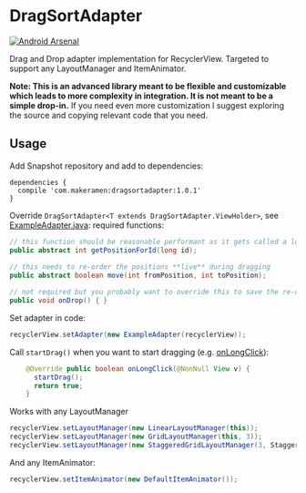DragSortAdapter
=====
[![Android Arsenal](https://img.shields.io/badge/Android%20Arsenal-DragSortAdapter-brightgreen.svg?style=flat)](https://android-arsenal.com/details/1/1424)

Drag and Drop adapter implementation for RecyclerView. Targeted to support any LayoutManager
and ItemAnimator.

**Note: This is an advanced library meant to be flexible and customizable which leads to more complexity in integration. It is not meant to be a simple drop-in.** If you need even more customization I suggest exploring the source and copying relevant code that you need.

Usage
-----

Add Snapshot repository and add to dependencies:
```
dependencies {
  compile 'com.makeramen:dragsortadapter:1.0.1'
}
```

Override `DragSortAdapter<T extends DragSortAdapter.ViewHolder>`, see [ExampleAdapter.java](https://github.com/vinc3m1/DragSortAdapter/blob/master/example/src/main/java/com/makeramen/dragsortadapter/example/ExampleAdapter.java):
required functions:
```java
// this function should be reasonable performant as it gets called a lot on the UI thread
public abstract int getPositionForId(long id);
  
// this needs to re-order the positions **live** during dragging
public abstract boolean move(int fromPosition, int toPosition);

// not required but you probably want to override this to save the re-ordering after drop event
public void onDrop() { }
```

Set adapter in code:
```java
recyclerView.setAdapter(new ExampleAdapter(recyclerView));
```

Call `startDrag()` when you want to start dragging (e.g. [onLongClick](https://github.com/vinc3m1/DragSortAdapter/blob/master/example/src/main/java/com/makeramen/dragsortadapter/example/ExampleAdapter.java#L93)):
```java
    @Override public boolean onLongClick(@NonNull View v) {
      startDrag();
      return true;
    }
```

Works with any LayoutManager
```java
recyclerView.setLayoutManager(new LinearLayoutManager(this));
recyclerView.setLayoutManager(new GridLayoutManager(this, 3));
recyclerView.setLayoutManager(new StaggeredGridLayoutManager(3, StaggeredGridLayoutManager.VERTICAL));
```


And any ItemAnimator:
```java
recyclerView.setItemAnimator(new DefaultItemAnimator());
```
